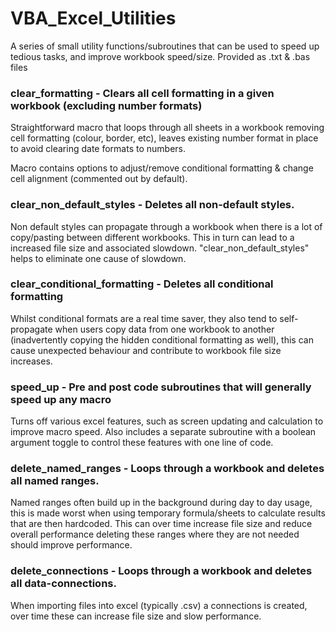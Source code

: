 # VBA_Excel_Utilities
A series of small utility functions/subroutines that can be used to speed up tedious tasks, and improve workbook speed/size. 
Provided as .txt & .bas files 

### clear_formatting - Clears all cell formatting in a given workbook (excluding number formats)

Straightforward macro that loops through all sheets in a workbook removing cell formatting (colour, border, etc), leaves existing number format in place to avoid clearing date formats to numbers.

Macro contains options to adjust/remove conditional formatting & change cell alignment (commented out by default).

### clear_non_default_styles - Deletes all non-default styles. 

Non default styles can propagate through a workbook when there is a lot of copy/pasting between different workbooks. This in turn can lead to a increased file size and associated slowdown. "clear_non_default_styles" helps to eliminate one cause of slowdown.

### clear_conditional_formatting - Deletes all conditional formatting

Whilst conditional formats are a real time saver, they also tend to self-propagate when users copy data from one workbook to another (inadvertently copying the hidden conditional formatting as well), this can cause unexpected behaviour and contribute to workbook file size increases.  

### speed_up - Pre and post code subroutines that will generally speed up any macro
Turns off various excel features, such as screen updating and calculation to improve macro speed.
Also includes a separate subroutine with a boolean argument toggle to control these features with one line of code.

### delete_named_ranges - Loops through a workbook and deletes all named ranges. 
Named ranges often build up in the background during day to day usage, this is made worst when using temporary formula/sheets to calculate results that are then hardcoded. This can over time increase file size and reduce overall performance deleting these ranges where they are not needed should improve performance.

### delete_connections - Loops through a workbook and deletes all data-connections. 
When importing files into excel (typically .csv) a connections is created, over time these can increase file size and slow performance.
